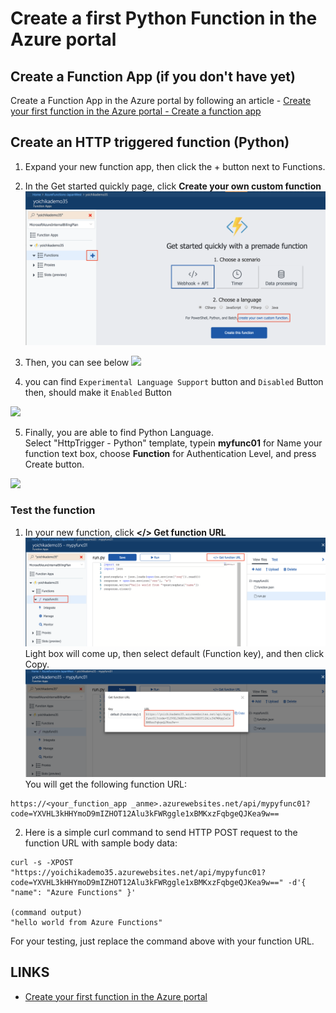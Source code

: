 # Create a first Python Function in the Azure portal

## Create a Function App (if you don't have yet)

Create a Function App in the Azure portal by following an article - [Create your first function in the Azure portal - Create a function app](https://docs.microsoft.com/en-us/azure/azure-functions/functions-create-first-azure-function#create-a-function-app)

## Create an HTTP triggered function (Python)

1. Expand your new function app, then click the + button next to Functions.

2. In the Get started quickly page, click **Create your own custom function**
  ![](../img/first-function-1.png)

3. Then, you can see below 
  ![](https://ws4.sinaimg.cn/large/006tNc79gy1frkbafcgbkj31kw0z611r.jpg)

4. you can find `Experimental Language Support` button and `Disabled` Button then, should make it `Enabled` Button

  ![](https://ws1.sinaimg.cn/large/006tNc79gy1frkbcl737hj31kw14sqdd.jpg)

5. Finally, you are able to find Python Language.  
  Select "HttpTrigger - Python" template, typein **myfunc01** for Name your function text box, choose **Function** for Authentication Level, and press Create button.

![](https://ws4.sinaimg.cn/large/006tNc79gy1frkbeqd6h8j31is1c0aiq.jpg)

### Test the function
1. In your new function, click **</> Get function URL** 
![](../img/first-function-4.png)
Light box will come up, then select default (Function key), and then click Copy.
![](../img/first-function-5.png)
You will get the following function URL: 
```
https://<your_function_app _anme>.azurewebsites.net/api/mypyfunc01?code=YXVHL3kHHYmoD9mIZHOT12Alu3kFWRggle1xBMKxzFqbgeQJKea9w==
```
2. Here is a simple curl command to send HTTP POST request to the function URL with sample body data:
```
curl -s -XPOST "https://yoichikademo35.azurewebsites.net/api/mypyfunc01?code=YXVHL3kHHYmoD9mIZHOT12Alu3kFWRggle1xBMKxzFqbgeQJKea9w==" -d'{ "name": "Azure Functions" }'

(command output)
"hello world from Azure Functions"
```
For your testing, just replace the command above with your function URL.

## LINKS
* [Create your first function in the Azure portal](https://docs.microsoft.com/en-us/azure/azure-functions/functions-create-first-azure-function)
